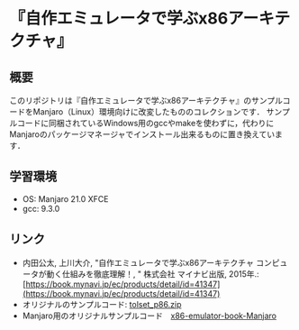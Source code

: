 # 『自作エミュレータで学ぶx86アーキテクチャ』

## 概要

このリポジトリは『自作エミュレータで学ぶx86アーキテクチャ』のサンプルコードをManjaro（Linux）環境向けに改変したもののコレクションです．
サンプルコードに同梱されているWindows用のgccやmakeを使わずに，代わりにManjaroのパッケージマネージャでインストール出来るものに置き換えています．

## 学習環境

- OS: Manjaro 21.0 XFCE
- gcc: 9.3.0

## リンク

- 内田公太, 上川大介, "自作エミュレータで学ぶx86アーキテクチャ コンピュータが動く仕組みを徹底理解！, " 株式会社 マイナビ出版, 2015年.: [https://book.mynavi.jp/ec/products/detail/id=41347](https://book.mynavi.jp/ec/products/detail/id=41347)
- オリジナルのサンプルコード: [tolset\_p86.zip](https://book.mynavi.jp/files/user/support/9784839954741/tolset_p86.zip)
- Manjaro用のオリジナルサンプルコード　[x86-emulator-book-Manjaro](https://github.com/Kenta11/x86-emulator-book-Manjaro/blob/master/LICENSE-origin)
